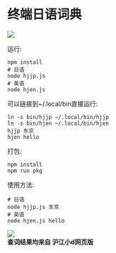 # 终端日语词典  
[![](https://img.shields.io/github/license/asutorufa/hujiang_japanese_dict.svg)](https://raw.githubusercontent.com/Asutorufa/hujiang_japanese_dict/master/LICENSE)
<!--
[![](https://img.shields.io/github/release/asutorufa/hujiang_japanese_dict.svg)](https://github.com/Asutorufa/hujiang_japanese_dict/releases)
![GitHub top language](https://img.shields.io/github/languages/top/asutorufa/hujiang_japanese_dict.svg)
[![codebeat badge](https://codebeat.co/badges/e1408f62-46ae-43b0-920d-e38128dcfd48)](https://codebeat.co/projects/github-com-asutorufa-hujiang_japanese_dict-master)  
-->

运行:
```shell
npm install
# 日语
node hjjp.js
# 英语
node hjen.js
```
可以链接到~/.local/bin直接运行:
```shell
ln -s bin/hjjp ~/.local/bin/hjjp
ln -s bin/hjen ~/.local/bin/hjen
hjjp 东京
hjen hello
```

打包:
```shell
npm install
npm run pkg 
```

使用方法:  
```
# 日语
node hjjp.js 东京
# 英语
node hjen.js hello
```

![](https://raw.githubusercontent.com/Asutorufa/hujiang_japanese_dict/nodejs/hj_dict.png)  
**查词结果均来自 沪江小d网页版**
